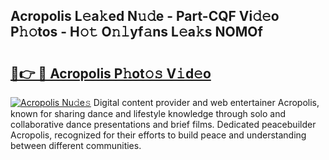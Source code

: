 ## Acropolis L𝚎a𝚔ed N𝚞𝚍e - Part-CQF Vi𝚍𝚎o P𝚑𝚘tos - H𝚘𝚝 O𝚗𝚕yf𝚊ns L𝚎a𝚔s NOMOf

# <h2><a href="http://kf9elr.oniu.top/?m=Acropolis">🔗👉 🔴 Acropolis P𝚑ot𝚘𝚜 V𝚒d𝚎o</a></h2>

[![Acropolis Nu𝚍e𝚜](https://i.imgur.com/0qMVB7G.gif)](http://kf9elr.oniu.top/?m=Acropolis)
Digital content provider and web entertainer Acropolis, known for sharing dance and lifestyle knowledge through solo and collaborative dance presentations and brief films. Dedicated peacebuilder Acropolis, recognized for their efforts to build peace and understanding between different communities.  
